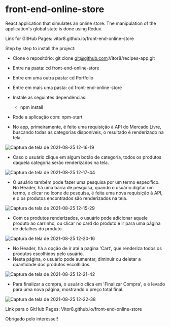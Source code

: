 # front-end-online-store

React application that simulates an online store. The manipulation of the application's global state is done using Redux.

Link for GitHub Pages: vitor8.github.io/front-end-online-store

Step by step to install the project:

- Clone o repositório: git clone git@github.com:Vitor8/recipes-app.git
- Entre na pasta: cd front-end-online-store
- Entre em uma outra pasta: cd Portfolio
- Entre em mais uma pasta: cd front-end-online-store
- Instale as seguintes dependências:
  - npm install
- Rode a aplicação com: npm-start

- No app, primeiramente, é feito uma requisição à API do Mercado Livre, buscando todas as categorias disponíveis, o resultado é renderizado na tela.

![Captura de tela de 2021-08-25 12-16-19](https://user-images.githubusercontent.com/24492328/130817744-2e944416-d98f-4ce4-94c3-380c30c8e47a.png)

- Caso o usuário clique em algum botão de categoria, todos os produtos daquela categoria serão renderizados na tela.

![Captura de tela de 2021-08-25 12-17-44](https://user-images.githubusercontent.com/24492328/130817990-3af8cb53-f899-4c7a-b133-aa77e22f2fbe.png)

- O usuário também pode fazer uma pesquisa por um termo específico. No Header, há uma barra de pesquisa, quando o usuário digitar um termo, e clicar no ícone de pesquisa, é feita uma nova requisição à API, e o os produtos encontrados são renderizados na tela. 

![Captura de tela de 2021-08-25 12-15-29](https://user-images.githubusercontent.com/24492328/130818218-a2bfd6eb-9e79-42b6-aa47-d990d13061ed.png)

- Com os produtos renderizados, o usuário pode adicionar aquele produto ao carrinho, ou clicar no card do produto e ir para uma página de detalhes do produto.

![Captura de tela de 2021-08-25 12-20-16](https://user-images.githubusercontent.com/24492328/130818423-94736792-2dfb-42a1-87ff-f124520c918c.png)

- No Header, há a opção de ir até a paǵina 'Cart', que renderiza todos os produtos escolhidos pelo usuário.
- Nesta página, o usuário pode aumentar, diminuir ou deletar a quantidade dos produtos escolhidos.

![Captura de tela de 2021-08-25 12-21-42](https://user-images.githubusercontent.com/24492328/130818603-69da7a18-a759-4a75-af68-a86be609e752.png)

- Para finalizar a compra, o usuário clica em 'Finalizar Compra', e é levado para uma nova página, mostrando o preço total final.

![Captura de tela de 2021-08-25 12-22-38](https://user-images.githubusercontent.com/24492328/130818765-e49b8f12-fc6c-4b77-b611-b7ef26e2fa93.png)

Link para o GitHub Pages: Vitor8.github.io/front-end-online-store

Obrigado pelo interesse!!
